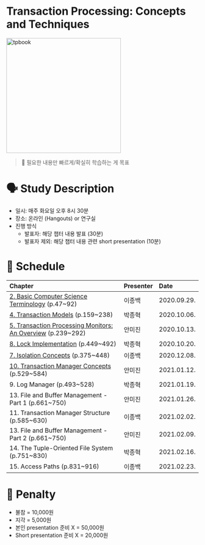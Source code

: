 # Transaction Processing: Concepts and Techniques

<img src="https://images-na.ssl-images-amazon.com/images/I/41AFnKr8uPL._SX407_BO1,204,203,200_.jpg" alt="tpbook" width="300"/>

> :pushpin: 필요한 내용만 빠르게/확실히 학습하는 게 목표

# 🗣️ Study Description

- 일시: 매주 화요일 오후 8시 30분
- 장소: 온라인 (Hangouts) or 연구실
- 진행 방식
    - 발표자: 해당 챕터 내용 발표 (30분)
    - 발표자 제외: 해당 챕터 내용 관련 short presentation (10분)

# 📜 Schedule

| Chapter | Presenter | Date |
| :------ | :-------- | :--- |
| [2. Basic Computer Science Terminology](chapter2) (p.47~92) | 이종백 | 2020.09.29. |
| [4. Transaction Models](chapter4) (p.159~238)               | 박종혁 | 2020.10.06. |
| [5. Transaction Processing Monitors: An Overview](chapter5) (p.239~292) | 안미진 | 2020.10.13. |
| [8. Lock Implementation](chapter8) (p.449~492)              | 박종혁 | 2020.10.20. |
| [7. Isolation Concepts](chapter7) (p.375~448)               | 이종백 | 2020.12.08. |
| [10. Transaction Manager Concepts](chapter10) (p.529~584)                | 안미진 | 2021.01.12. |
| 9. Log Manager (p.493~528)                                  | 박종혁 | 2021.01.19. |
| 13. File and Buffer Management - Part 1 (p.661~750)         | 안미진 | 2021.01.26. |
| 11. Transaction Manager Structure (p.585~630)               | 이종백 | 2021.02.02. |
| 13. File and Buffer Management - Part 2 (p.661~750)         | 안미진 | 2021.02.09. |
| 14. The Tuple-Oriented File System (p.751~830)              | 박종혁 | 2021.02.16. |
| 15. Access Paths (p.831~916)                                | 이종백 | 2021.02.23. |

# 💸 Penalty

- 불참 = 10,000원
- 지각 = 5,000원
- 본인 presentation 준비 X = 50,000원
- Short presentation 준비 X = 20,000원
